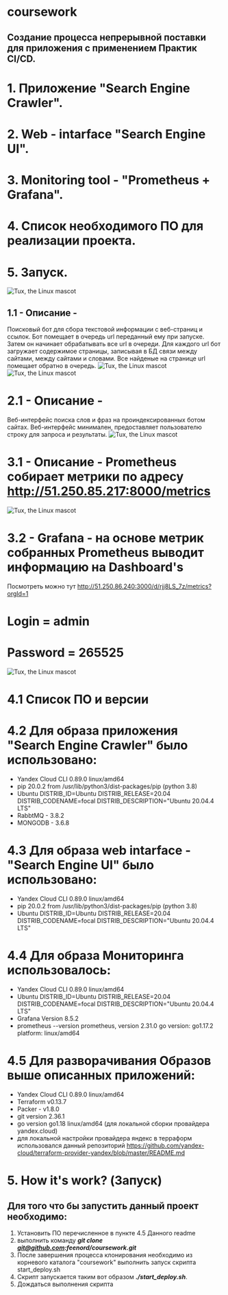 # coursework
## Создание процесса непрерывной поставки для приложения с применением Практик CI/CD.
# 1. Приложение "Search Engine Crawler".
# 2. Web - intarface "Search Engine UI".
# 3. Monitoring tool - "Prometheus + Grafana".
# 4. Список необходимого ПО для реализации проекта.
# 5. Запуск.
![Tux, the Linux mascot](./images/scheme.png)
## 1.1 - Описание -
Поисковый бот для сбора текстовой информации с веб-страниц и ссылок.
Бот помещает в очередь url переданный ему при запуске. 
Затем он начинает обрабатывать все url в очереди. 
Для каждого url бот загружает содержимое страницы, записывая в БД связи между сайтами, между сайтами и словами. 
Все найденые на странице url помещает обратно в очередь.
![Tux, the Linux mascot](./images/scheme2.png)
![Tux, the Linux mascot](./images/scheme3.png)
# 2.1 - Описание -
Веб-интерфейс поиска слов и фраз на проиндексированных ботом сайтах.
Веб-интерфейс минимален, предоставляет пользователю строку для запроса и результаты. 
![Tux, the Linux mascot](./images/image_search.png)
# 3.1 - Описание - Prometheus собирает метрики по адресу http://51.250.85.217:8000/metrics
![Tux, the Linux mascot](./images/image_metrics.png)
# 3.2 - Grafana - на основе метрик собранных Prometheus выводит информацию на Dashboard's
Посмотреть можно тут http://51.250.86.240:3000/d/rjj8LS_7z/metrics?orgId=1
# Login = admin
# Password = 265525
![Tux, the Linux mascot](./images/image_grafana.png)
# 4.1 Список ПО и версии
# 4.2 Для образа приложения "Search Engine Crawler" было использовано:
- Yandex Cloud CLI 0.89.0 linux/amd64
- pip 20.0.2 from /usr/lib/python3/dist-packages/pip (python 3.8)
- Ubuntu 
  DISTRIB_ID=Ubuntu
  DISTRIB_RELEASE=20.04
  DISTRIB_CODENAME=focal
  DISTRIB_DESCRIPTION="Ubuntu 20.04.4 LTS"
- RabbtMQ - 3.8.2
- MONGODB - 3.6.8
# 4.3 Для образа web intarface - "Search Engine UI" было использовано:
- Yandex Cloud CLI 0.89.0 linux/amd64
- pip 20.0.2 from /usr/lib/python3/dist-packages/pip (python 3.8)
- Ubuntu 
  DISTRIB_ID=Ubuntu
  DISTRIB_RELEASE=20.04
  DISTRIB_CODENAME=focal
  DISTRIB_DESCRIPTION="Ubuntu 20.04.4 LTS"
# 4.4 Для образа Мониторинга использовалось:
- Yandex Cloud CLI 0.89.0 linux/amd64
- Ubuntu 
  DISTRIB_ID=Ubuntu
  DISTRIB_RELEASE=20.04
  DISTRIB_CODENAME=focal
  DISTRIB_DESCRIPTION="Ubuntu 20.04.4 LTS"
- Grafana Version 8.5.2
- prometheus --version
  prometheus, version 2.31.0
  go version:       go1.17.2
  platform:         linux/amd64
# 4.5 Для разворачивания Образов выше описанных приложений:
- Yandex Cloud CLI 0.89.0 linux/amd64
- Terraform v0.13.7
- Packer - v1.8.0
- git version 2.36.1
- go version go1.18 linux/amd64 (для локальной сборки провайдера yandex.cloud)
- для локальной настройки провайдера яндекс в терраформ использовался данный репозиторий https://github.com/yandex-cloud/terraform-provider-yandex/blob/master/README.md
# 5. How it's work? (Запуск)
## Для того что бы запустить данный проект необходимо:
1. Установить ПО перечисленное в пункте 4.5 Данного readme
2. выполнить команду ***git clone git@github.com:feenord/coursework.git*** 
3. После завершения процесса клонирования необходимо из корневого каталога "coursework" выполнить запуск скрипта start_deploy.sh
4. Скрипт запускается таким вот образом ***./start_deploy.sh***.
5. Дождаться выполнения скрипта
